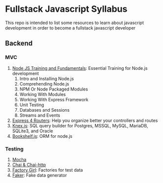 # Fullstack Javascript Syllabus
This repo is intended to list some resources to learn about javascript development in order to become a fullstack javascript developer

## Backend
### MVC
1. [Node JS Training and Fundamentals](https://www.udemy.com/node-js-training-and-fundamentals/learn/v4/overview): Essential Training for Node.js development
   1. Intro and Installing Node.js
   2. Comprehending Node.js
   3. NPM Or Node Packaged Modules
   4. Working With Modules
   5. Working With Express Framework
   6. Unit Testing
   7. Databases and Sessions
   8. Streams and Events
2. [Express 4 Routers](https://www.terlici.com/2014/09/29/express-router.html): Help you organize better your controllers and routes
3. [Knex.js](https://www.youtube.com/playlist?list=PL7sCSgsRZ-smPRSrim4bX5TQfRue1jKfw): SQL query builder for Postgres, MSSQL, MySQL, MariaDB, SQLite3, and Oracle
4. [Bookshelf.js](http://stackabuse.com/bookshelf-js-a-node-js-orm/): ORM for node.js

### Testing
1. [Mocha](https://mochajs.org/#getting-started)
2. [Chai & Chai-http](http://mherman.org/blog/2015/09/10/testing-node-js-with-mocha-and-chai/#.WgtGLbQ-cy4)
3. [Factory Girl](https://github.com/aexmachina/factory-girl/blob/master/docs/tutorial.md): Factories for test data
4. [Faker](https://github.com/marak/Faker.js/): Fake data generator

